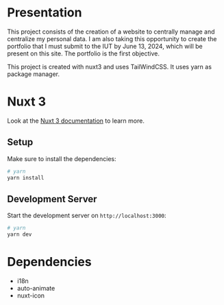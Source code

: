 # Presentation

This project consists of the creation of a website to centrally manage and centralize my personal data.
I am also taking this opportunity to create the portfolio that I must submit to the IUT by June 13, 2024, which will be present on this site.
The portfolio is the first objective.

This project is created with nuxt3 and uses TailWindCSS.
It uses yarn as package manager.

# Nuxt 3

Look at the [Nuxt 3 documentation](https://nuxt.com/docs/getting-started/introduction) to learn more.

## Setup

Make sure to install the dependencies:

```bash
# yarn
yarn install
```

## Development Server

Start the development server on `http://localhost:3000`:

```bash
# yarn
yarn dev
```

# Dependencies

- i18n
- auto-animate
- nuxt-icon